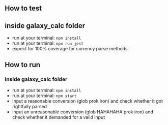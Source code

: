 ## How to test
## inside galaxy_calc folder
- run at your terminal: `npm install`
- run at your terminal: `npm run jest`
- expect for 100% coverage for currency parse methods

## How to run
### inside galaxy_calc folder
- run at your terminal: `npm install`
- run at your terminal: `npm start`
- input a reasonable conversion (glob prok iron) and check whether it got rightfully parsed
- input an unreasonable conversion (glob HAHAHAHA prok iron) and check whether it demanded for a valid input

